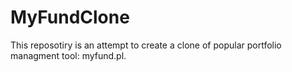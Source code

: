 # MyFundClone
This reposotiry is an attempt to create a clone of popular portfolio managment tool: myfund.pl.
